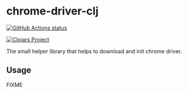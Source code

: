 # chrome-driver-clj

<p align="left">
  <a href="https://github.com/olecve/chrome-driver-clj/actions">
    <img alt="GitHub Actions status" src="https://github.com/olecve/chrome-driver-clj/workflows/Clojure%20CI/badge.svg">
  </a>
</p>

[![Clojars Project](https://img.shields.io/clojars/v/chrome-driver-clj.svg)](https://clojars.org/chrome-driver-clj)

The small helper library that helps to download and init chrome driver.

## Usage

FIXME
